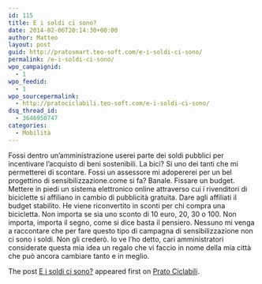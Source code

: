 ```yaml
---
id: 115
title: E i soldi ci sono?
date: 2014-02-06T20:14:30+00:00
author: Matteo
layout: post
guid: http://pratosmart.teo-soft.com/e-i-soldi-ci-sono/
permalink: /e-i-soldi-ci-sono/
wpo_campaignid:
  - 1
wpo_feedid:
  - 1
wpo_sourcepermalink:
  - http://pratociclabili.teo-soft.com/e-i-soldi-ci-sono/
dsq_thread_id:
  - 3646950747
categories:
  - Mobilità
---
```

<div>
</div>

<img src="http://pratosmart.teo-soft.com/wp-content/plugins/wp-o-matic/cache/76af6a1755_myimage.jpeg" alt="" align="left" />

<div>
</div>

Fossi dentro un’amministrazione userei parte dei soldi pubblici per incentivare l’acquisto di beni sostenibili. La bici? Si uno dei tanti che mi permetterei di scontare. Fossi un assessore mi adopererei per un bel progettino di sensibilizzazione.come si fa? Banale. Fissare un budget. Mettere in piedi un sistema elettronico online attraverso cui i rivenditori di biciclette si affiliano in cambio di pubblicità gratuita. Dare agli affiliati il budget stabilito. He viene riconvertito in sconti per chi compra una bicicletta. Non importa se sia uno sconto di 10 euro, 20, 30 o 100. Non importa, importa il segno, come si dice basta il pensiero. Nessuno mi venga a raccontare che per fare questo tipo di campagna di sensibilizzazione non ci sono i soldi. Non gli crederò. Io ve l’ho detto, cari amministratori considerate questa mia idea un regalo che vi faccio in nome della mia città che può ancora cambiare tanto e in meglio.

The post <a href="http://pratociclabili.teo-soft.com/e-i-soldi-ci-sono/" rel="nofollow">E i soldi ci sono?</a> appeared first on <a href="http://pratociclabili.teo-soft.com" rel="nofollow">Prato Ciclabili</a>.